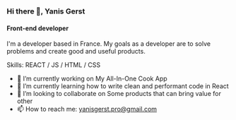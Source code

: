 ### Hi there 👋, Yanis Gerst
#### Front-end developer
I'm a developer based in France. My goals as a developer are to solve problems and create good and useful products. 

Skills: REACT / JS / HTML / CSS

- 🔭 I’m currently working on My All-In-One Cook App
- 🌱 I’m currently learning how to write clean and performant code in React
- 👯 I’m looking to collaborate on Some products that can bring value for other 
- 📫 How to reach me: yanisgerst.pro@gmail.com 




